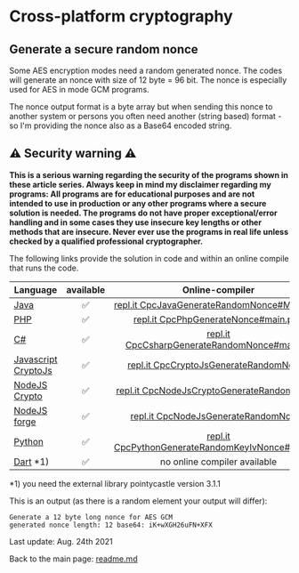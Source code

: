 # Cross-platform cryptography

## Generate a secure random nonce

Some AES encryption modes need a random generated nonce. The codes will generate an nonce with size of 12 byte = 96 bit. The nonce is especially used for AES in mode GCM programs. 

The nonce output format is a byte array but when sending this nonce to another system or persons you often need another (string based) format - so I'm providing the nonce also as a Base64 encoded string.

## :warning: Security warning :warning:

**This is a serious warning regarding the security of the programs shown in these article series.  Always keep in mind my disclaimer regarding my programs: All programs are for educational purposes and are not intended to use in production or any other programs where a  secure solution is needed. The programs do not have proper exceptional/error handling and in some cases they use insecure key lengths or other methods that are insecure. Never ever use the programs in real life unless checked by a qualified professional cryptographer.**

The following links provide the solution in code and within an online compile that runs the code.

| Language | available | Online-compiler
| ------ | :---: | :----: |
| [Java](../GenerateNonce/GenerateRandomNonce.java) | :white_check_mark: | [repl.it CpcJavaGenerateRandomNonce#Main.java](https://repl.it/@javacrypto/CpcJavaGenerateRandomNonce#Main.java/)
| [PHP](../GenerateNonce/GenerateRandomNonce.php) | :white_check_mark: | [repl.it CpcPhpGenerateNonce#main.php](https://repl.it/@javacrypto/CpcCsharpGenerateRandomNonce#main.php/)
| [C#](../GenerateNonce/GenerateRandomNonce.cs) | :white_check_mark: | [repl.it CpcCsharpGenerateRandomNonce#main.cs](https://repl.it/@javacrypto/CpcCsharpGenerateRandomNonce#main.cs/)
| [Javascript CryptoJs](../GenerateNonce/GenerateRandomNonceCryptoJs.js) | :white_check_mark: | [repl.it CpcCryptoJsGenerateRandomNonce](https://repl.it/@javacrypto/CpcCryptoJsGenerateRandomNonce/)
| [NodeJS Crypto](../GenerateNonce/GenerateRandomNonceNodeJsCrypto.js) | :white_check_mark: | [repl.it CpcNodeJsCryptoGenerateRandomNonce](https://repl.it/@javacrypto/CpcNodeJsCryptoGenerateRandomNonce/)
| [NodeJS forge](../GenerateNonce/GenerateRandomNonceNodeJs.js) | :white_check_mark: | [repl.it CpcNodeJsGenerateRandomNonce](https://repl.it/@javacrypto/CpcNodeJsGenerateRandomNonce/)
| [Python](../GenerateNonce/GenerateRandomKeyIvNonce.py) | :white_check_mark: | [repl.it CpcPythonGenerateRandomKeyIvNonce#main.py](https://repl.it/@javacrypto/CpcPythonGenerateRandomKeyIvNonce#main.py/)
| [Dart](../GenerateAesKey/GenerateRandomKeyIvNonce.dart) *1) | :white_check_mark: | no online compiler available

*1) you need the external library pointycastle version 3.1.1

This is an output (as there is a random element your output will differ):

```plaintext
Generate a 12 byte long nonce for AES GCM
generated nonce length: 12 base64: iK+wXGH26uFN+XFX
```

Last update: Aug. 24th 2021

Back to the main page: [readme.md](../readme.md)